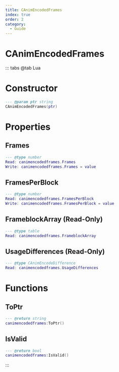 ```yaml
---
title: CAnimEncodedFrames
index: true
order: 2
category:
  - Guide
---
```


# CAnimEncodedFrames

::: tabs
@tab Lua
# Constructor
```lua
--- @param ptr string
CAnimEncodedFrames(ptr)
```
# Properties
## Frames 
```lua
--- @type number
Read: canimencodedframes.Frames
Write: canimencodedframes.Frames = value
```
## FramesPerBlock 
```lua
--- @type number
Read: canimencodedframes.FramesPerBlock
Write: canimencodedframes.FramesPerBlock = value
```
## FrameblockArray (Read-Only)
```lua
--- @type table
Read: canimencodedframes.FrameblockArray
```
## UsageDifferences (Read-Only)
```lua
--- @type CAnimEncodeDifference
Read: canimencodedframes.UsageDifferences
```
# Functions
## ToPtr
```lua
--- @return string
canimencodedframes:ToPtr()
```
## IsValid
```lua
--- @return bool
canimencodedframes:IsValid()
```

:::